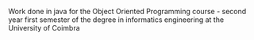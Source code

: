 Work done in java for the Object Oriented Programming course - second year first semester of the degree in informatics engineering at the University of Coimbra
